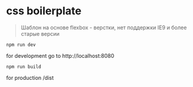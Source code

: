 # css boilerplate

> Шаблон на основе flexbox - верстки, нет поддержки IE9 и более старые версии

```
npm run dev
```

for development go to http://localhost:8080

```
npm run build
```

for production /dist
